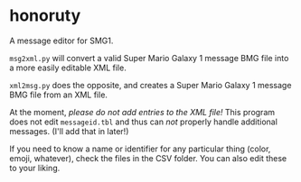 # honoruty
A message editor for SMG1.

`msg2xml.py` will convert a valid Super Mario Galaxy 1 message BMG file into a more easily editable XML file.

`xml2msg.py` does the opposite, and creates a Super Mario Galaxy 1 message BMG file from an XML file.

At the moment, _please do not add entries to the XML file!_ This program does not edit `messageid.tbl` and thus can _not_ properly handle additional messages.  (I'll add that in later!)

If you need to know a name or identifier for any particular thing (color, emoji, whatever), check the files in the CSV folder. You can also edit these to your liking. 
